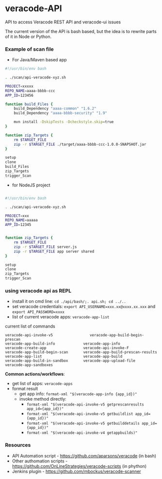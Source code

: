 # veracode-API
API to access Veracode REST API and veracode-ui issues

The current version of the API is bash based, but the idea is to rewrite parts of it in Node or Python.

### Example of scan file

* For Java/Maven based app

```bash
#!/usr/bin/env bash

. ./scan/api-veracode-xyz.sh

PROJECT=xxxxx
REPO_NAME=aaaa-bbbb-ccc
APP_ID=123456

function build_Files {
    build_Dependency "aaaa-common" "1.6.2"
    build_Dependency "aaaa-bbbb-security" "1.9"

    mvn install -DskipTests -Dcheckstyle.skip=true
}

function zip_Targets {
    rm $TARGET_FILE
    zip -r $TARGET_FILE ./target/aaaa-bbbb-ccc-1.0.0-SNAPSHOT.jar
}

setup
clone
build_Files
zip_Targets
trigger_Scan
```

* for NodeJS project

```bash

#!/usr/bin/env bash

. ./scan/api-veracode-xyz.sh

PROJECT=xxx
REPO_NAME=aaaaa
APP_ID=12345


function zip_Targets {
    rm $TARGET_FILE
    zip -r $TARGET_FILE server.js
    zip -r $TARGET_FILE app server shared
}

setup
clone
zip_Targets
trigger_Scan
```


### using veracode api as REPL

* install it on cmd line: ```cd ./api/bash/;. api.sh; cd ../..```
* set veracode credentials: ```export API_USERNAME=xxx.xx@xxxx.xx.xxx``` and ```export API_PASSWORD=xxxx```
* list of current veracode apps: ```veracode-app-list```

current list of commands

```
veracode-api-invoke-v5                 veracode-app-build-begin-prescan
veracode-app-build-info             veracode-app-info                   
veracode-create-app                 veracode-api-invoke-F               
veracode-app-build-begin-scan       veracode-app-build-prescan-results  
veracode-app-list                   veracode-app-build                  
veracode-app-build-in-sandbox       veracode-app-upload-file
veracode-app-sandboxes             
```

**Common actions/workflows**:

* get list of apps: ```veracode-apps```
* format result
    * get app info: ```format-xml "$(veracode-app-info {app_id})"```
    * invoke method directly:
        * ```format-xml "$(veracode-api-invoke-v5 getprescanresults app_id={app_id})"```
        * ```format-xml "$(veracode-api-invoke-v5 getbuildlist app_id={app_id})"```
        * ```format-xml "$(veracode-api-invoke-v5 getbuilddetails app_id={app_id})"```
        * ```format-xml "$(veracode-api-invoke-v4 getappbuilds)"```


### Resources

* API Automation script - https://github.com/aparsons/veracode (in bash)
* Other authomation scripts - https://github.com/OnLineStrategies/veracode-scripts (in phython)
* Jenkins plugin - https://github.com/mbockus/veracode-scanner

